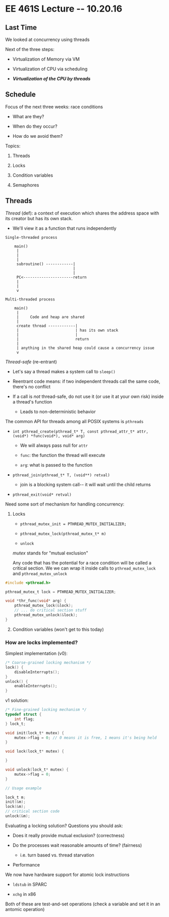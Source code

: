 # EE 461S Lecture -- 10.20.16

## Last Time

We looked at concurrency using threads

Next of the three steps:

- Virtualization of Memory via VM

- Virtualization of CPU via scheduling

- ***Virtualization of the CPU by threads***

## Schedule

Focus of the next three weeks: race conditions

- What are they?

- When do they occur?

- How do we avoid them?

Topics:

1. Threads

2. Locks

3. Condition variables

4. Semaphores

## Threads

*Thread* (def): a context of execution which shares the address space with its
creator but has its own stack.

- We'll view it as a function that runs independently

```
Single-threaded process

    main()
     |
     |
     |
     subroutine() ------------|
                              |
                              |
     PC<----------------------return
     |
     |
     v
```


```
Multi-threaded process

    main()
     |
     |     Code and heap are shared
     |
     create thread ------------|
     |                         | has its own stack
     |                         |
     |                         return
     |
     | anything in the shared heap could cause a concurrency issue
     v
```

*Thread-safe* (re-entrant)

- Let's say a thread makes a system call to `sleep()`

- Reentrant code means: if two independent threads call the same code, there's
  no conflict

- If a call is *not* thread-safe, do not use it (or use it at your own risk)
  inside a thread's function

    - Leads to non-deterministic behavior

The common API for threads among all POSIX systems is `pthreads`

- `int pthread_create(pthread_t* T, const pthread_attr_t* attr,
        (void*) *func(void*), void* arg)`

    - We will always pass null for `attr`

    - `func`: the function the thread will execute

    - `arg`: what is passed to the function

- `pthread_join(pthread_t* T, (void**) retval)`

    - join is a blocking system call-- it will wait until the child returns

- `pthread_exit(void* retval)`

Need some sort of mechanism for handling concurrency:

1. Locks

    - `pthread_mutex_init = PTHREAD_MUTEX_INITIALIZER;`

    - `pthread_mutex_lock(pthread_mutex_t* m)`

    - `unlock`

    *mutex* stands for "mutual exclusion"

    Any code that has the potential for a race condition will be called a
    critical section. We we can wrap it inside calls to `pthread_mutex_lock`
    and `pthread_mutex_unlock`

```c
#include <pthread.h>

pthread_mutex_t lock = PTHREAD_MUTEX_INITIALIZER;

void *thr_func(void* arg) {
    pthread_mutex_lock(&lock);
    // ... do critical section stuff
    pthread_mutex_unlock(&lock);
}
```

2. Condition variables (won't get to this today)

### How are locks implemented?

Simplest implementation (v0):

```c
/* Coarse-grained locking mechanism */
lock() {
    disableInterrupts();
}
unlock() {
    enableInterrupts();
}
```

v1 solution:

```c
/* Fine-grained locking mechanism */
typedef struct {
    int flag;
} lock_t;

void init(lock_t* mutex) {
    mutex->flag = 0; // 0 means it is free, 1 means it's being held
}

void lock(lock_t* mutex) {

}

void unlock(lock_t* mutex) {
    mutex->flag = 0;
}

// Usage example

lock_t m;
init(&m);
lock(&m);
// critical section code
unlock(&m);

```

Evaluating a locking solution? Questions you should ask:

- Does it really provide mutual exclusion? (correctness)

- Do the processes wait reasonable amounts of time? (fairness)

    - i.e. turn based vs. thread starvation

- Performance

We now have hardware support for atomic lock instructions

- `ldstub` in SPARC

- `xchg` in x86

Both of these are test-and-set operations (check a variable and set it in an
antomic operation)
